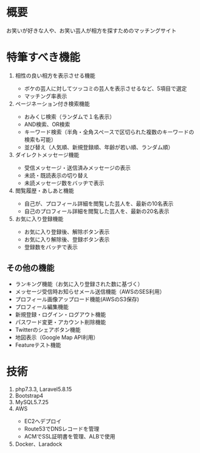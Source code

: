 <h1>概要</h1>
<p>お笑いが好きな人や、お笑い芸人が相方を探すためのマッチングサイト</p>

<h1>特筆すべき機能</h1>
<ol>
    <li>相性の良い相方を表示させる機能</li>
    <ul>
      <li>ボケの芸人に対してツッコミの芸人を表示させるなど、5項目で選定</li>
      <li>マッチング率表示</li>
    </ul>
    <li>ページネーション付き検索機能</li>
    <ul>
      <li>おみくじ検索（ランダムで１名表示）</li>
      <li>AND検索、OR検索</li>
      <li>キーワード検索（半角・全角スペースで区切られた複数のキーワードの検索も可能）</li>
      <li>並び替え（人気順、新規登録順、年齢が若い順、ランダム順）</li>
    </ul>
    <li>ダイレクトメッセージ機能</li>
    <ul>
      <li>受信メッセージ・送信済みメッセージの表示</li>
      <li>未読・既読表示の切り替え</li>
      <li>未読メッセージ数をバッヂで表示</li>
    </ul>
    <li>閲覧履歴・あしあと機能</li>
    <ul>
      <li>自己が、プロフィール詳細を閲覧した芸人を、最新の10名表示</li>
      <li>自己のプロフィール詳細を閲覧した芸人を、最新の20名表示</li>
    </ul>
    <li>お気に入り登録機能</li>
    <ul>
      <li>お気に入り登録後、解除ボタン表示</li>
      <li>お気に入り解除後、登録ボタン表示</li>
      <li>登録数をバッヂで表示</li>
    </ul>
</ol>  

<h2>その他の機能</h2>
<ul>
    <li>ランキング機能（お気に入り登録された数に基づく）</li>
    <li>メッセージ受信時お知らせメール送信機能（AWSのSES利用）</li>
    <li>プロフィール画像アップロード機能(AWSのS3保存)</li>
    <li>プロフィール編集機能</li>
    <li>新規登録・ログイン・ログアウト機能</li>
    <li>パスワード変更・アカウント削除機能</li>
    <li>Twitterのシェアボタン機能</li>
    <li>地図表示（Google Map API利用）</li>    
    <li>Featureテスト機能</li>
</ul>

<h1>技術</h1>
<ol>
    <li>php7.3.3, Laravel5.8.15</li>
    <li>Bootstrap4</li>
    <li>MySQL5.7.25</li>
    <li>AWS</li>
    <ul>
      <li>EC2へデプロイ</li>
      <li>Route53でDNSレコードを管理</li>
      <li>ACMでSSL証明書を管理、ALBで使用</li>
    </ul>
    <li>Docker、Laradock</li>
</ol>
